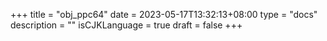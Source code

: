 +++
title = "obj_ppc64"
date = 2023-05-17T13:32:13+08:00
type = "docs"
description = ""
isCJKLanguage = true
draft = false
+++